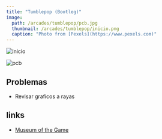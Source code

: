 ```yaml
---
title: "Tumblepop (Bootleg)"
image: 
  path: /arcades/tumblepop/pcb.jpg
  thumbnail: /arcades/tumblepop/inicio.png
  caption: "Photo from [Pexels](https://www.pexels.com)"
---
```


![inicio](inicio.png)

![pcb](pcb.jpg)

## Problemas

* Revisar graficos a rayas

## links

* [Museum of the Game](https://www.arcade-museum.com/game_detail.php?game_id=10214)
